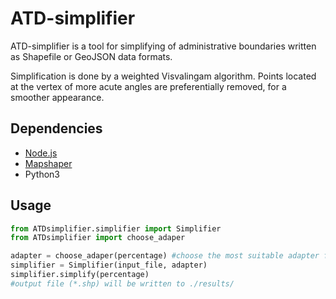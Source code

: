 # ATD-simplifier

ATD-simplifier is a tool for simplifying of administrative boundaries written as Shapefile or GeoJSON data formats.

Simplification is done by a weighted Visvalingam algorithm. Points located at the vertex of more acute angles are preferentially removed, for a smoother appearance.

## Dependencies
+ [Node.js](https://nodejs.org/en/)
+ [Mapshaper](https://github.com/mbloch/mapshaper#installation)
+ Python3

## Usage
```python
from ATDsimplifier.simplifier import Simplifier
from ATDsimplifier import choose_adaper

adapter = choose_adaper(percentage) #choose the most suitable adapter for a given percentage of remaining vertices
simplifier = Simplifier(input_file, adapter)
simplifier.simplify(percentage)
#output file (*.shp) will be written to ./results/
```




